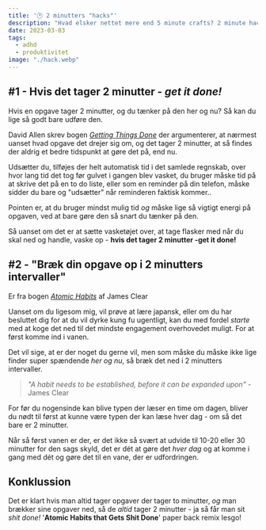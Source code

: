 ```yaml
---
title: '🕑 2 minutters "hacks"'
description: "Hvad elsker nettet mere end 5 minute crafts? 2 minute hacks!"
date: 2023-03-03
tags:
  - adhd
  - produktivitet
image: "./hack.webp"
---
```


## #1 - Hvis det tager 2 minutter - _get it done!_

Hvis en opgave tager 2 minutter, og du tænker på den her og nu? Så kan du lige så godt bare udføre den.

David Allen skrev bogen _[Getting Things Done](https://gettingthingsdone.com/)_ der argumenterer, at nærmest uanset hvad opgave det drejer sig om, og det tager 2 minutter, at så findes der aldrig et bedre tidspunkt at gøre det på, end nu.

Udsætter du, tilføjes der helt automatisk tid i det samlede regnskab, over hvor lang tid det tog før gulvet i gangen blev vasket, du bruger måske tid på at skrive det på en to do liste, eller som en reminder på din telefon, måske sidder du bare og "udsætter" når reminderen faktisk kommer..

Pointen er, at du bruger mindst mulig tid _og_ måske lige så vigtigt energi på opgaven, ved at bare gøre den så snart du tænker på den.

Så uanset om det er at sætte vasketøjet over, at tage flasker med når du skal ned og handle, vaske op - **hvis det tager 2 minutter -get it done!**

## #2 - "Bræk din opgave op i 2 minutters intervaller"

Er fra bogen [_Atomic Habits_](https://jamesclear.com/atomic-habits) af James Clear

Uanset om du ligesom mig, vil prøve at lære japansk, eller om du har besluttet dig for at du vil dyrke kung fu ugentligt, kan du med fordel _starte_ med at koge det ned til det mindste engagement overhovedet muligt. For at først komme ind i vanen.

Det vil sige, at er der noget du gerne vil, men som måske du måske ikke lige finder super spændende _her og nu_, så bræk det ned i 2 minutters intervaller.

> _"A habit needs to be established, before it can be expanded upon"_ - James Clear

For før du nogensinde kan blive typen der læser en time om dagen, bliver du nødt til først at kunne være typen der kan læse hver dag - om så det bare er 2 minutter.

Når så først vanen er der, er det ikke så svært at udvide til 10-20 eller 30 minutter for den sags skyld, det er dét at gøre det _hver dag_ og at komme i gang med dét og gøre det til en vane, der er udfordringen.

## Konklussion

Det er klart hvis man altid tager opgaver der tager to minutter, _og_ man brækker sine opgaver ned, så de _altid_ tager 2 minutter - ja så får man sit _shit done!_ '**Atomic Habits that Gets Shit Done**' paper back remix lesgo!
